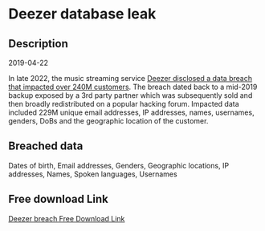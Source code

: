 # Deezer database leak

## Description

2019-04-22

In late 2022, the music streaming service <a href="https://restoreprivacy.com/music-service-deezer-data-breach/" target="_blank" rel="noopener">Deezer disclosed a data breach that impacted over 240M customers</a>. The breach dated back to a mid-2019 backup exposed by a 3rd party partner which was subsequently sold and then broadly redistributed on a popular hacking forum. Impacted data included 229M unique email addresses, IP addresses, names, usernames, genders, DoBs and the geographic location of the customer.

## Breached data

Dates of birth, Email addresses, Genders, Geographic locations, IP addresses, Names, Spoken languages, Usernames

## Free download Link

[Deezer breach Free Download Link](https://tinyurl.com/2b2k277t)